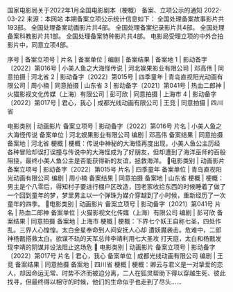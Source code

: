 国家电影局关于2022年1月全国电影剧本（梗概）
备案、立项公示的通知
2022-03-22 来源：本网站
本期备案立项公示统计信息如下：
全国处理备案故事影片共193部。
全国处理备案动画影片共4部。
全国处理备案纪录影片共4部。
全国处理备案科教影片共1部。
全国处理备案特种影片共4部。
电影局受理立项的中外合拍影片中，同意立项4部。

序号 | 备案立项号 | 片名 | 备案单位 | 编剧 | 备案结果 | 备案地
1 | 影动备字〔2022〕第016号 | 小美人鱼之大海怪传说 | 河北娱果影业有限公司 | 邓高伟 | 同意拍摄 | 河北省
2 | 影动备字〔2022〕第015号 | 四季童年 | 青岛直视阳光动画有限公司 | 周小楠 | 同意拍摄 | 山东省
3 | 影动备字〔2021〕第041号 | 热血二郎神 | 火猫影视文化传媒（上海）有限公司 | 彭可欣 | 同意拍摄 | 上海市
4 | 影动备字〔2022〕第017号 | 君心，我心 | 成都光线动画有限公司 | 王竞 | 同意拍摄 | 四川省



电影类别 | 动画影片
备案立项号 | 影动备字〔2022〕第016号
片名 | 小美人鱼之大海怪传说
备案单位 | 河北娱果影业有限公司
编剧 | 邓高伟
备案结果 | 同意拍摄
备案地 | 河北省
梗概 | 梗概：传说中神秘的大海怪再度出现，小美人鱼公主历经各种冒险却误打误撞与传说中的大海怪成为了好朋友，但却遭到了海洋巫师的百般阻挠，最终小美人鱼公主是否能获得新的友谊，拯救海洋。

电影类别 | 动画影片
备案立项号 | 影动备字〔2022〕第015号
片名 | 四季童年
备案单位 | 青岛直视阳光动画有限公司
编剧 | 周小楠
备案结果 | 同意拍摄
备案地 | 山东省
梗概 | 梗概：男主是个八零后，得知村子要进行棚户区改造，回老家收拾东西的时候睡着了做了一个回到童年的梦，梦里男主以一个弹珠为媒介穿越到了小时候，重新经历了一次童年的四季。

电影类别 | 动画影片
备案立项号 | 影动备字〔2021〕第041号
片名 | 热血二郎神
备案单位 | 火猫影视文化传媒（上海）有限公司
编剧 | 彭可欣
备案结果 | 同意拍摄
备案地 | 上海市
梗概 | 梗概：下界七个妖王自称七圣，四处作乱。三界人心惶惶。太白金星奉命到人间安抚人心却 遭妖魔袭击。危难中，二郎神杨戬搭救太白。欲谋不轨的天军总帅李靖利用七大圣攻 打天庭，太白和杨戬发现李靖的阴谋并设法阻止这场危

电影类别 | 动画影片
备案立项号 | 影动备字〔2022〕第017号
片名 | 君心，我心
备案单位 | 成都光线动画有限公司
编剧 | 王竞
备案结果 | 同意拍摄
备案地 | 四川省
梗概 | 梗概：卿云与君义是一对挚爱的恋人，却因命运无常、时势不济而被迫分离，二人在狐灵帮助下得以穿越生死、彼此找寻，但最终得以相守的时候，他们的生命似乎也走到了尽头......
